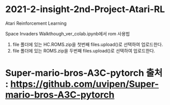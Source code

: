 # 2021-2-insight-2nd-Project-Atari-RL
Atari Reinforcement Learning

Space Invaders Walkthough_ver_colab.ipynb에서 rom 사용법
1. file 폴더에 있는 HC.ROMS.zip을 첫번째 files.upload()로 선택하여 업로드한다.
2. file 폴더에 있는 ROMS.zip을 두번째 files.upload()로 선택하여 업로드한다.

# Super-mario-bros-A3C-pytorch 출처 : https://github.com/uvipen/Super-mario-bros-A3C-pytorch
